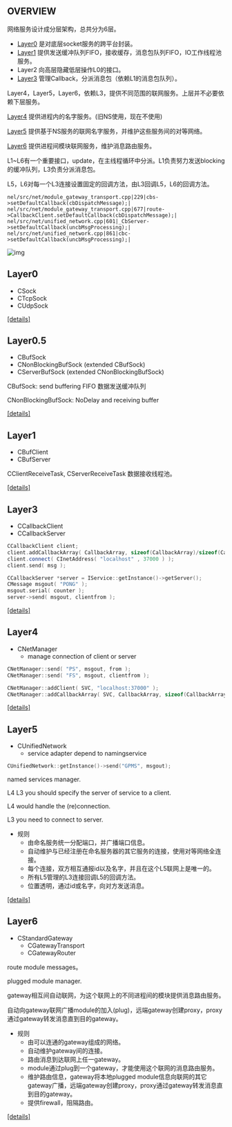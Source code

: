 ## OVERVIEW
网络服务设计成分层架构，总共分为6层。
- [Layer0](#Layer0) 是对底层socket服务的跨平台封装。
- [Layer1](#Layer1) 提供发送缓冲队列FIFO，接收缓存，消息包队列FIFO，IO工作线程池服务。
- Layer2 向高层隐藏低层操作L0的接口。
- [Layer3](#Layer3) 管理Callback，分派消息包（依赖L1的消息包队列）。

Layer4，Layer5，Layer6，依赖L3，提供不同范围的联网服务。上层并不必要依赖下层服务。

[Layer4](#Layer4) 提供进程内的名字服务。(旧NS使用，现在不使用)

[Layer5](#Layer5) 提供基于NS服务的联网名字服务，并维护这些服务间的对等网络。

[Layer6](#Layer6) 提供进程间模块联网服务，维护消息路由服务。

L1~L6有一个重要接口，update，在主线程循环中分派。L1负责努力发送blocking的缓冲队列，L3负责分派消息包。

L5，L6对每一个L3连接设置固定的回调方法，由L3回调L5，L6的回调方法。
```
nel/src/net/module_gateway_transport.cpp|229|cbs->setDefaultCallback(cbDispatchMessage);|
nel/src/net/module_gateway_transport.cpp|677|route->CallbackClient.setDefaultCallback(cbDispatchMessage);|
nel/src/net/unified_network.cpp|601|_CbServer->setDefaultCallback(uncbMsgProcessing);|
nel/src/net/unified_network.cpp|861|cbc->setDefaultCallback(uncbMsgProcessing);|
```
![img](https://img2020.cnblogs.com/blog/665551/202101/665551-20210114200704819-1239107480.jpg)

## Layer0
* CSock
* CTcpSock
* CUdpSock

[\[details\]](../../src/doc/nel/net/Layer0.md)

## Layer0.5
* CBufSock 
* CNonBlockingBufSock (extended CBufSock)
* CServerBufSock (extended CNonBlockingBufSock)

CBufSock: send buffering FIFO 数据发送缓冲队列

CNonBlockingBufSock: NoDelay and receiving buffer

[\[details\]](../../src/doc/nel/net/Layer0.5.md)

## Layer1
* CBufClient
* CBufServer

CClientReceiveTask, CServerReceiveTask 数据接收线程池。

[\[details\]](../../src/doc/nel/net/Layer1.md)

## Layer3
* CCallbackClient 
* CCallbackServer 
```c++
CCallbackClient client;
client.addCallbackArray( CallbackArray, sizeof(CallbackArray)/sizeof(CallbackArray[0]) );
client.connect( CInetAddress( "localhost" , 37000 ) );
client.send( msg );
```
```c++
CCallbackServer *server = IService::getInstance()->getServer();
CMessage msgout( "PONG" );
msgout.serial( counter );
server->send( msgout, clientfrom );
```
[\[details\]](../../src/doc/nel/net/Layer3.md)

## Layer4
* CNetManager 
    - manage connection of client or server
    
```c++
CNetManager::send( "PS", msgout, from );
CNetManager::send( "FS", msgout, clientfrom );
```
```c++
CNetManager::addClient( SVC, "localhost:37000" );
CNetManager::addCallbackArray( SVC, CallbackArray, sizeof(CallbackArray)/sizeof(CallbackArray[0]) );
```
[\[details\]](../../src/doc/nel/net/Layer4.md)

## Layer5
* CUnifiedNetwork 
    - service adapter depend to namingservice
    
```c++
CUnifiedNetwork::getInstance()->send("GPMS", msgout);
``` 

named services manager.

L4 L3 you should specify the server of service to a client.

L4 would handle the (re)connection.

L3 you need to connect to server.


* 规则
    - 由命名服务统一分配端口，并广播端口信息。
    - 自动维护与已经注册在命名服务器的其它服务的连接，使用对等网络全连接。
    - 每个连接，双方相互通报id以及名字，并且在这个L5联网上是唯一的。
    - 所有L5管理的L3连接回调L5的回调方法。 
    - 位置透明，通过id或名字，向对方发送消息。
    
[\[details\]](../../src/doc/nel/net/Layer5.md)

## Layer6
* CStandardGateway
    - CGatewayTransport
    - CGatewayRouter

route module messages。

plugged module manager.

gateway相互间自动联网，为这个联网上的不同进程间的模块提供消息路由服务。

自动向gateway联网广播module的加入(plug)，远端gateway创建proxy，proxy通过gateway转发消息直到目的gateway。

* 规则
    - 由可以连通的gateway组成的网络。
    - 自动维护gateway间的连接。
    - 路由消息到达联网上任一gateway。
    - module通过plug到一个gateway，才能使用这个联网的消息路由服务。 
    - 维护路由信息，gateway将本地plugged module信息向联网的其它gateway广播，远端gateway创建proxy，proxy通过gateway转发消息直到目的gateway。
    - 提供firewall，阻隔路由。
    
[\[details\]](../../src/doc/nel/net/Gateway.md)
